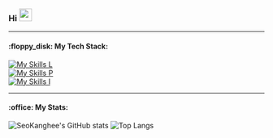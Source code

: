 ### Hi <img src="https://media.giphy.com/media/hvRJCLFzcasrR4ia7z/giphy.gif" width="25px">

---

<h4>:floppy_disk: My Tech Stack:</h4>

[![My Skills L](https://skillicons.dev/icons?i=java,kotlin,js,py,cs&theme=light)](https://skillicons.dev)<br>
[![My Skills P](https://skillicons.dev/icons?i=spring,nodejs&theme=light)](https://skillicons.dev)<br>
[![My Skills I](https://skillicons.dev/icons?i=azure,aws,firebase,figma&theme=light)](https://skillicons.dev)<br>

---

<h4>:office: My Stats:</h4>

![SeoKanghee's GitHub stats](https://github-readme-stats.vercel.app/api?username=SeoKanghee&show_icons=true&theme=transparent)
![Top Langs](https://github-readme-stats.vercel.app/api/top-langs/?username=SeoKanghee&layout=compact&hide_progress=true&theme=transparent)

<!--
**SeoKanghee/SeoKanghee** is a ✨ _special_ ✨ repository because its `README.md` (this file) appears on your GitHub profile.

Here are some ideas to get you started:

- 🔭 I’m currently working on ...
- 🌱 I’m currently learning ...
- 👯 I’m looking to collaborate on ...
- 🤔 I’m looking for help with ...
- 💬 Ask me about ...
- 📫 How to reach me: ...
- 😄 Pronouns: ...
- ⚡ Fun fact: ...

![java](https://img.shields.io/badge/-java-orange)
![spring boot](https://img.shields.io/badge/-spring%20boot-green)
![javascript](https://img.shields.io/badge/-javascript-orange)
![python](https://img.shields.io/badge/-python-orange)
![c#](https://img.shields.io/badge/-c%23-orange)
![aws](https://img.shields.io/badge/-aws-blue)
![firebase](https://img.shields.io/badge/-firebase-blue)

https://dev.to/kshyun28/how-to-make-your-awesome-github-profile-hog

https://github.com/ikatyang/emoji-cheat-sheet
-->
